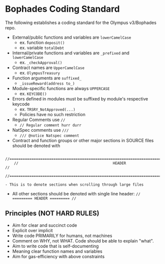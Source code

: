 # Bophades Coding Standard

The following establishes a coding standard for the Olympus v3/Bophades repo.

-   External/public functions and variables are `lowerCamelCase`
    -   ex. function `deposit()`
    -   ex. variable `totalDebt`
-   Internal/private functions and variables are `_prefixed` and `lowerCamelCase`
    -   ex. `_checkApproval()`
-   Contract names are `UpperCamelCase`
    -   ex. `OlympusTreasury`
-   Function arguments are `suffixed_`
    -   `_issueReward(address to_)`
-   Module-specific functions are always `UPPERCASE`
    -   ex. `KEYCODE()`
-   Errors defined in modules must be suffixed by module's respective keycode
    -   ex. `TRSRY_NotApproved(...)`
    -   Policies have no such restriction
-   Regular Comments use `//`
    -   `// Regular comment hurr durr`
-   NatSpec comments use `///`
    -   `/// @notice Natspec comment`
-   Contract and function groups or other major sections in SOURCE files should be denoted with

```
    //============================================================================================//
    //                                           HEADER                                           //
    //============================================================================================//
```

    - This is to denote sections when scrolling through large files

-   All other sections should be denoted with single line header:
    `// ========= HEADER ========= // `

## Principles (NOT HARD RULES)

-   Aim for clear and succinct code
-   Explicit over implicit
-   Write code PRIMARILY for humans, not machines
-   Comment on WHY, not WHAT. Code should be able to explain "what".
-   Aim to write code that is self-documenting
-   Meaning clear function names and variables
-   Aim for gas-efficiency with above constraints
